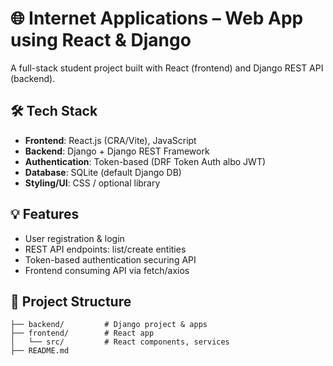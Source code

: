 # 🌐 Internet Applications – Web App using React & Django

A full-stack student project built with React (frontend) and Django REST API (backend).

## 🛠️ Tech Stack

- **Frontend**: React.js (CRA/Vite), JavaScript
- **Backend**: Django + Django REST Framework
- **Authentication**: Token-based (DRF Token Auth albo JWT)
- **Database**: SQLite (default Django DB)
- **Styling/UI**: CSS / optional library

## 💡 Features

- User registration & login
- REST API endpoints: list/create entities
- Token-based authentication securing API
- Frontend consuming API via fetch/axios

## 📂 Project Structure

```plaintext
├── backend/         # Django project & apps
├── frontend/        # React app
│   └── src/         # React components, services
├── README.md
